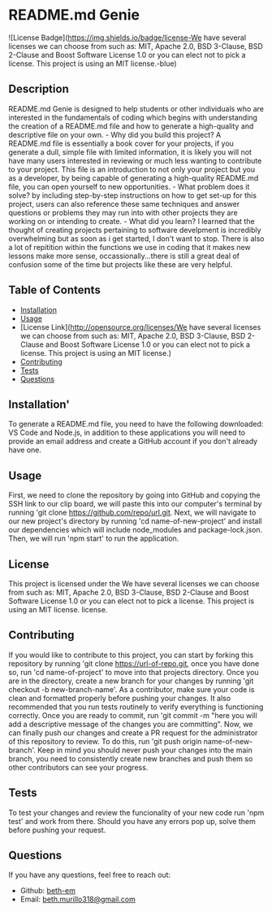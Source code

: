 # README.md Genie

![License Badge](https://img.shields.io/badge/license-We have several licenses we can choose from such as: MIT, Apache 2.0, BSD 3-Clause, BSD 2-Clause and Boost Software License 1.0 or you can elect not to pick a license. This project is using an MIT license.-blue)

## Description
README.md Genie is designed to help students or other individuals who are interested in the fundamentals of coding which begins with understanding the creation of a README.md file and how to generate a high-quality and descriptive file on your own. 
    - Why did you build this project? 
          A README.md file is essentially a book cover for your projects, if you generate a dull, simple file with limited information, it is likely you will not have many users interested in reviewing or much less wanting to contribute to your project. This file is an introduction to not only your project but you as a developer, by being capable of generating a high-quality README.md file, you can open yourself to new opportunities. 
    - What problem does it solve? 
        by including step-by-step instructions on how to get set-up for this project, users can also reference these same techniques and answer questions or problems they may run into with other projects they are working on or intending to create.
    - What did you learn?
        I learned that the thought of creating projects pertaining to software develpment is incredibly overwhelming but as soon as i get started, I don't want to stop. There is also a lot of repitition within the functions we use in coding that it makes new lessons make more sense, occassionally...there is still a great deal of confusion some of the time but projects like these are very helpful.

## Table of Contents
- [Installation](#installation)
- [Usage](#usage)
- [License Link](http://opensource.org/licenses/We have several licenses we can choose from such as: MIT, Apache 2.0, BSD 3-Clause, BSD 2-Clause and Boost Software License 1.0 or you can elect not to pick a license. This project is using an MIT license.)
- [Contributing](#contributing)
- [Tests](#tests)
- [Questions](#questions)

## Installation'
To generate a README.md file, you need to have the following downloaded: VS Code and Node.js, in addition to these applications you will need to provide an email address and create a GitHub account if you don't already have one.

## Usage
First, we need to clone the repository by going into GitHub and copying the SSH link to our clip board, we will paste this into our computer's terminal by running 'git clone https://github.com/repo/url.git. Next, we will navigate to our new project's directory by running 'cd name-of-new-project' and install our dependencies which will include node_modules and package-lock.json. Then, we will run 'npm start' to run the application.

## License
This project is licensed under the We have several licenses we can choose from such as: MIT, Apache 2.0, BSD 3-Clause, BSD 2-Clause and Boost Software License 1.0 or you can elect not to pick a license. This project is using an MIT license. license.

## Contributing
If you would like to contribute to this project, you can start by forking this repository by running 'git clone https://url-of-repo.git, once you have done so, run 'cd name-of-project' to move into that projects directory. Once you are in the directory, create a new branch for your changes by running 'git checkout -b new-branch-name'. As a contributor, make sure your code is clean and formatted properly before pushing your changes. It also recommended that you run tests routinely to verify everything is functioning correctly. Once you are ready to commit, run 'git commit -m "here you will add a descriptive message of the changes you are committing". Now, we can finally push our changes and create a PR request for the administrator of this repository to review. To do this, run 'git push origin name-of-new-branch'. Keep in mind you should never push your changes into the main branch, you need to consistently create new branches and push them so other contributors can see your progress. 

## Tests
To test your changes and review the funcionality of your new code run 'npm test' and work from there. Should you have any errors pop up, solve them before pushing your request.

## Questions
If you have any questions, feel free to reach out:

- Github: [beth-em](https://github.com/beth-em)
- Email: [beth.murillo318@gmail.com](mailto:beth.murillo318@gmail.com)

